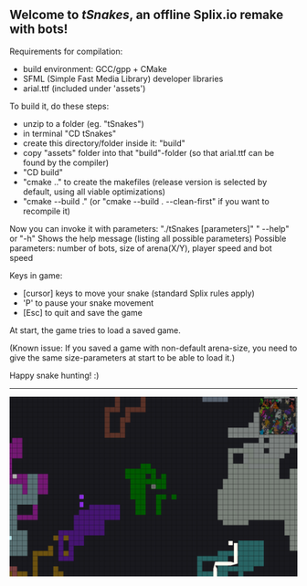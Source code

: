 Welcome to *tSnakes*, an offline Splix.io remake with bots!
------------------------------------------------------------

Requirements for compilation:
- build environment: GCC/gpp + CMake
- SFML (Simple Fast Media Library) developer libraries
- arial.ttf (included under 'assets')


To build it, do these steps:
- unzip to a folder (eg. "tSnakes")
- in terminal "CD tSnakes"
- create this directory/folder inside it: "build"
- copy "assets" folder into that "build"-folder (so that arial.ttf can be found by the compiler)
- "CD build"
- "cmake .."  to create the makefiles  (release version is selected by default, using all viable optimizations)
- "cmake --build ."   (or "cmake --build . --clean-first" if you want to recompile it)

Now you can invoke it with parameters: "./tSnakes [parameters]"
 " --help" or "-h"  Shows the help message (listing all possible parameters)
Possible parameters: number of bots, size of arena(X/Y), player speed and bot speed

Keys in game:
- [cursor] keys to move your snake (standard Splix rules apply)
- 'P' to pause your snake movement
- [Esc] to quit and save the game

At start, the game tries to load a saved game.

(Known issue: If you saved a game with non-default arena-size, you need to give the same size-parameters at start to be able to load it.)


Happy snake hunting! :)


--------------------------------------------------------------

![tSnakes](https://github.com/JSettler/tSnakes/blob/master/tSnakes.png)


